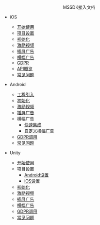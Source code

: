 <!-- _navbar.md -->

<center>MSSDK接入文档</center>

* iOS
  * [开始使用](mssdk/ios/ios_start.md)
  * [项目设置](mssdk/ios/ios_setting.md)
  * [初始化](mssdk/ios/ios_init.md)
  * [激励视频](mssdk/ios/ios_reward.md)
  * [插屏广告](mssdk/ios/ios_interstitial.md)
  * [横幅广告](mssdk/ios/ios_banner.md)
  * [GDPR](mssdk/ios/ios_gdpr.md)
  * [API概览](mssdk/ios/ios_api.md)
  * [常见问题](mssdk/ios/ios_faq.md)

* Android
  * [工程引入](mssdk/android/android_start.md)
  * [初始化](mssdk/android/android_init.md)
  * [激励视频](mssdk/android/android_reward.md)
  * [插屏广告](mssdk/android/android_interstitial.md)
  * 横幅广告
	* [快速集成](mssdk/android/android_banner1.md)
	* [自定义横幅广告](mssdk/android/android_banner2.md)
  * [GDPR调用](mssdk/android/android_gdpr.md)
  * [常见问题](mssdk/android/android_faq.md)
  
* Unity
  * [开始使用](mssdk/unity/unity_start.md)
  * 项目设置
    * [Android设置](mssdk/unity/unity_android.md)
    * [iOS设置](mssdk/unity/unity_ios.md)
  * [初始化](mssdk/unity/unity_init.md)
  * [激励视频](mssdk/unity/unity_reward.md)
  * [插屏广告](mssdk/unity/unity_interstitial.md)
  * [横幅广告](mssdk/unity/unity_banner.md)
  * [GDPR调用](mssdk/unity/unity_gdpr.md)
  * [常见问题](mssdk/unity/unity_faq.md)